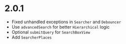 # 2.0.1

- Fixed unhandled exceptions in `Searcher` and `Debouncer`
- Use `advancedSearch` for better `Hierarchical` logic
- Optional `submitQuery` for `SearchBoxView`
- Add `SearcherPlaces`
